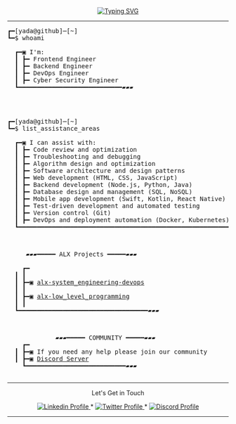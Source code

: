 <div align="center">
  <a href="https://git.io/typing-svg">
    <img src="https://readme-typing-svg.demolab.com?font=Fira+Code&weight=100&size=16&pause=1000&color=06CD00&center=true&vCenter=true&multiline=true&width=435&lines=Hello+there!+%F0%9F%91%8B;Welcome+to+my+GitHub+repository!" alt="Typing SVG" />
  </a>
</div>

--------------
<pre>
┏━[yada@github]─[~]
┗━$ whoami

  ┏━▣ I'm:
  ┃ ┣━ Frontend Engineer
  ┃ ┣━ Backend Engineer
  ┃ ┣━ DevOps Engineer
  ┃ ┣━ Cyber Security Engineer
  ┗━━━━━━━━━━━━━━━━━━━━━━━━━━━━▰▰▰

  </pre>
  <pre>
  
┏━[yada@github]─[~]
┗━$ list_assistance_areas
  
  ┏━▣ I can assist with:
  ┃ ┣━ Code review and optimization
  ┃ ┣━ Troubleshooting and debugging
  ┃ ┣━ Algorithm design and optimization
  ┃ ┣━ Software architecture and design patterns
  ┃ ┣━ Web development (HTML, CSS, JavaScript)
  ┃ ┣━ Backend development (Node.js, Python, Java)
  ┃ ┣━ Database design and management (SQL, NoSQL)
  ┃ ┣━ Mobile app development (Swift, Kotlin, React Native)
  ┃ ┣━ Test-driven development and automated testing
  ┃ ┣━ Version control (Git)
  ┃ ┣━ DevOps and deployment automation (Docker, Kubernetes)
  ┗━━━━━━━━━━━━━━━━━━━━━━━━━━━━━━━━━━━━━━━━━━━━━━━━━━━━━━━━━━━▰▰▰
  </pre>
<pre>
    
     ▰▰▰━━━━━ ALX Projects ━━━━━▰▰▰

    ┏━
  ┃ ┃
  ┃ ┣━▣ <a href="https://github.com/mryadanigu/alx-system_engineering-devops">alx-system_engineering-devops</a>
  ┃ ┃
  ┃ ┣━▣ <a href="https://github.com/mryadanigu/alx-low_level_programming">alx-low_level_programming</a>
  ┃ ┃
  ┗━━━━━━━━━━━━━━━━━━━━━━━━━━━━━━━━━━━▰▰▰
 </pre>
  <pre>

             ▰▰▰━━━━━ COMMUNITY ━━━━━▰▰▰
    ┏━
  ┃ ┣━▣ If you need any help please join our community
  ┃ ┣━▣ <a href="https://discord.gg/8MMyDuc3">Discord Server</a>
    ┗━━━━━━━━━━━━━━━━━━━━━━━━━━━▰▰▰

</pre>
--------------
<p align="center">
Let's Get in Touch 
    </p>

<p align="center">
    <a href="https://www.linkedin.com/in/mr-yada-nigu/">
        <img alt="Linkedin Profile" src="https://img.shields.io/badge/-Linkedin-0072b1?style=flat&logo=Linkedin&logoColor=white&link=https://www.linkedin.com/in/achrafelkhnissi/" />
    </a>
    <span> * </span>
    <a href="https://twitter.com/suprivada">
        <img alt="Twitter Profile" src="https://img.shields.io/badge/-Twitter-0072b1?style=flat&logo=Twitter&logoColor=white&link=https://www.linkedin.com/in/achrafelkhnissi/&color=1DA1F2" />
    </a>
    <span> * </span>
    <a href="https://discord.gg/8MMyDuc3">
        <img alt="Discord Profile" src="https://img.shields.io/badge/-Discord-0072b1?style=flat&logo=Discord&logoColor=white&link=https://www.linkedin.com/in/achrafelkhnissi/&color=7289da" />
    </a>

</p>

---------------
